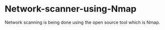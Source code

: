# Network-scanner-using-Nmap
Network scanning is being done using the open source tool which is Nmap.
